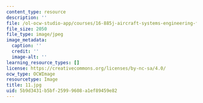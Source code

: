 ```yaml
---
content_type: resource
description: ''
file: /ol-ocw-studio-app/courses/16-885j-aircraft-systems-engineering-fall-2005/5b9d3431b5bf25999608a1ef89459e82_11.jpg
file_size: 2050
file_type: image/jpeg
image_metadata:
  caption: ''
  credit: ''
  image-alt: ''
learning_resource_types: []
license: https://creativecommons.org/licenses/by-nc-sa/4.0/
ocw_type: OCWImage
resourcetype: Image
title: 11.jpg
uid: 5b9d3431-b5bf-2599-9608-a1ef89459e82
---
```

